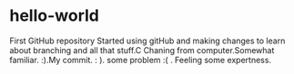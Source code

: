 # hello-world
First GitHub repository
           Started using gitHub and making changes to learn about branching and all that stuff.C
        Chaning from computer.Somewhat familiar.   :).My commit. : ). some problem :( . Feeling some expertness.